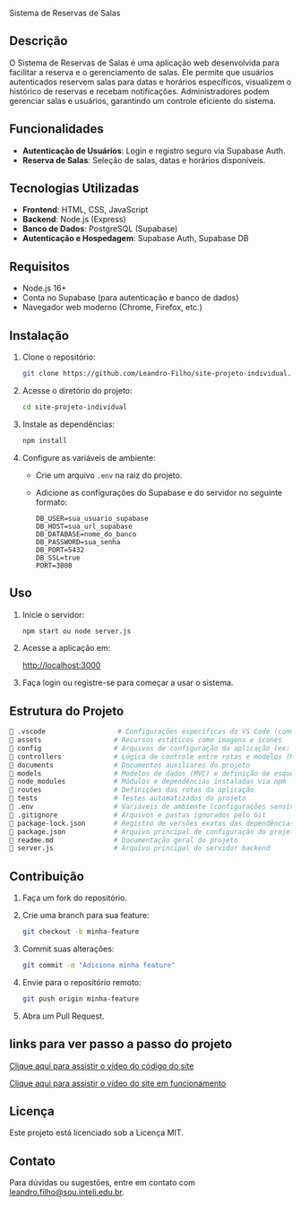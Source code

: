 Sistema de Reservas de Salas

## Descrição

O Sistema de Reservas de Salas é uma aplicação web desenvolvida para facilitar a reserva e o gerenciamento de salas. Ele permite que usuários autenticados reservem salas para datas e horários específicos, visualizem o histórico de reservas e recebam notificações. Administradores podem gerenciar salas e usuários, garantindo um controle eficiente do sistema.

## Funcionalidades

- **Autenticação de Usuários**: Login e registro seguro via Supabase Auth.  
- **Reserva de Salas**: Seleção de salas, datas e horários disponíveis.  

## Tecnologias Utilizadas

- **Frontend**: HTML, CSS, JavaScript  
- **Backend**: Node.js (Express)  
- **Banco de Dados**: PostgreSQL (Supabase)  
- **Autenticação e Hospedagem**: Supabase Auth, Supabase DB

## Requisitos

- Node.js 16+  
- Conta no Supabase (para autenticação e banco de dados)  
- Navegador web moderno (Chrome, Firefox, etc.)

## Instalação

1. Clone o repositório:

   ```bash
   git clone https://github.com/Leandro-Filho/site-projeto-individual.git
   ```

2. Acesse o diretório do projeto:

   ```bash
   cd site-projeto-individual
   ```

3. Instale as dependências:

   ```bash
   npm install
   ```

4. Configure as variáveis de ambiente:

   - Crie um arquivo `.env` na raiz do projeto.
   - Adicione as configurações do Supabase e do servidor no seguinte formato:

     ```env
     DB_USER=sua_usuario_supabase
     DB_HOST=sua_url_supabase
     DB_DATABASE=nome_do_banco
     DB_PASSWORD=sua_senha
     DB_PORT=5432
     DB_SSL=true
     PORT=3000
     ```

## Uso

1. Inicie o servidor:

   ```bash
   npm start ou node server.js
   ```

2. Acesse a aplicação em:

   [http://localhost:3000](http://localhost:3000)

3. Faça login ou registre-se para começar a usar o sistema.

## Estrutura do Projeto
```bash
📁 .vscode                  # Configurações específicas do VS Code (como launch.json, settings.json)
📁 assets                  # Recursos estáticos como imagens e ícones
📁 config                  # Arquivos de configuração da aplicação (ex: conexões com o banco)
📁 controllers             # Lógica de controle entre rotas e modelos (MVC)
📁 documents               # Documentos auxiliares do projeto
📁 models                  # Modelos de dados (MVC) e definição de esquemas
📁 node_modules            # Módulos e dependências instaladas via npm
📁 routes                  # Definições das rotas da aplicação
📁 tests                   # Testes automatizados do projeto
📄 .env                    # Variáveis de ambiente (configurações sensíveis)
📄 .gitignore              # Arquivos e pastas ignorados pelo Git
📄 package-lock.json       # Registro de versões exatas das dependências instaladas
📄 package.json            # Arquivo principal de configuração do projeto Node.js
📄 readme.md               # Documentação geral do projeto
📄 server.js               # Arquivo principal do servidor backend
```
## Contribuição

1. Faça um fork do repositório.  
2. Crie uma branch para sua feature:

   ```bash
   git checkout -b minha-feature
   ```

3. Commit suas alterações:

   ```bash
   git commit -m "Adiciona minha feature"
   ```

4. Envie para o repositório remoto:

   ```bash
   git push origin minha-feature
   ```

5. Abra um Pull Request.

## links para ver passo a passo do projeto

[Clique aqui para assistir o vídeo do código do site](https://www.youtube.com/watch?v=QvTuMmveXms&t=1s)

[Clique aqui para assistir o vídeo do site em funcionamento](https://www.youtube.com/watch?v=zUuwEFimL_U&t=4s)

## Licença

Este projeto está licenciado sob a Licença MIT.

## Contato

Para dúvidas ou sugestões, entre em contato com leandro.filho@sou.inteli.edu.br.
